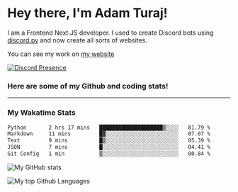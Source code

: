 # Hey there, I'm Adam Turaj!

I am a Frontend Next.JS developer. I used to create Discord bots using [discord.py](https://github.com/Rapptz/discord.py) and now create all sorts of websites.

You can see my work on [my website](https://adamturaj.com)

[![Discord Presence](https://lanyard.cnrad.dev/api/374147012599218176)](https://discord.com/users/374147012599218176)

### Here are some of my Github and coding stats!

---
### My Wakatime Stats
<!--START_SECTION:waka-->

```txt
Python       2 hrs 17 mins   ████████████████████▒░░░░   81.79 %
Markdown     11 mins         █▓░░░░░░░░░░░░░░░░░░░░░░░   07.07 %
Text         9 mins          █▒░░░░░░░░░░░░░░░░░░░░░░░   05.39 %
JSON         7 mins          █░░░░░░░░░░░░░░░░░░░░░░░░   04.41 %
Git Config   1 min           ▒░░░░░░░░░░░░░░░░░░░░░░░░   00.84 %
```

<!--END_SECTION:waka-->

![My GitHub stats](https://github-readme-stats.vercel.app/api?username=AdamTuraj&count_private=true&theme=dark)

![My top Github Languages](https://github-readme-stats.vercel.app/api/top-langs/?username=AdamTuraj&layout=compact&count_private=true&theme=dark)

